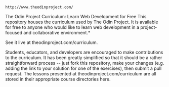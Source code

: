                                                       http://www.theodinproject.com/
The Odin Project Curriculum: Learn Web Development for Free
This repository houses the curriculum used by The Odin Project. It is available for free to anyone who would like to learn web development in a project-focused and collaborative environment.*

See it live at theodinproject.com/curriculum.

Students, educators, and developers are encouraged to make contributions to the curriculum. It has been greatly simplified so that it should be a rather straightforward process -- just fork this repository, make your changes (e.g. adding the link to your solution for one of the exercises), then submit a pull request. The lessons presented at theodinproject.com/curriculum are all stored in their appropriate course directories here.
